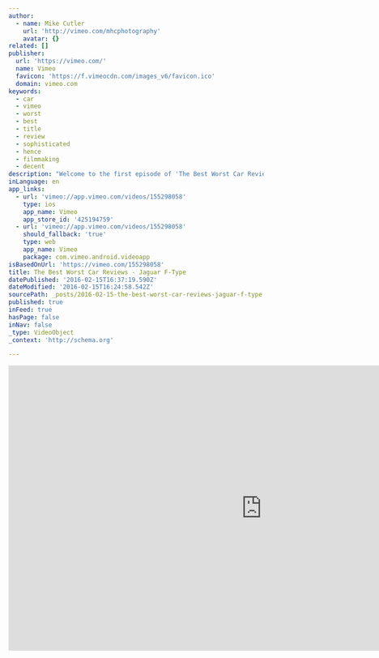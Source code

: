 ```yaml
---
author:
  - name: Mike Cutler
    url: 'http://vimeo.com/mhcphotography'
    avatar: {}
related: []
publisher:
  url: 'https://vimeo.com/'
  name: Vimeo
  favicon: 'https://f.vimeocdn.com/images_v6/favicon.ico'
  domain: vimeo.com
keywords:
  - car
  - vimeo
  - worst
  - best
  - title
  - review
  - sophisticated
  - hence
  - filmmaking
  - decent
description: "Welcome to the first episode of 'The Best Worst Car Reviews'. Why that name? Well I realized how challenging it is the properly review a car, and be good at it. I figured the production quality is decent - hence the \"Best\" in the title; and I am the \"Worst\", so put it together and you have the title!"
inLanguage: en
app_links:
  - url: 'vimeo://app.vimeo.com/videos/155298058'
    type: ios
    app_name: Vimeo
    app_store_id: '425194759'
  - url: 'vimeo://app.vimeo.com/videos/155298058'
    should_fallback: 'true'
    type: web
    app_name: Vimeo
    package: com.vimeo.android.videoapp
isBasedOnUrl: 'https://vimeo.com/155298058'
title: The Best Worst Car Reviews - Jaguar F-Type
datePublished: '2016-02-15T16:37:19.590Z'
dateModified: '2016-02-15T16:24:58.542Z'
sourcePath: _posts/2016-02-15-the-best-worst-car-reviews-jaguar-f-type.md
published: true
inFeed: true
hasPage: false
inNav: false
_type: VideoObject
_context: 'http://schema.org'

---
```

<iframe src="https://cdn.embedly.com/widgets/media.html?src=https%3A%2F%2Fplayer.vimeo.com%2Fvideo%2F155298058&amp;url=https%3A%2F%2Fvimeo.com%2F155298058&amp;image=http%3A%2F%2Fi.vimeocdn.com%2Fvideo%2F556022443_1280.jpg&amp;key=b7d04c9b404c499eba89ee7072e1c4f7&amp;type=text%2Fhtml&amp;schema=vimeo" width="1000" height="563" scrolling="no" frameborder="0" allowfullscreen="allowfullscreen" style=""></iframe>